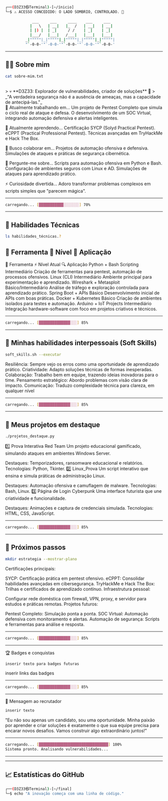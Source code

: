 ```bash
┌──(D3Z33㉿Terminal)-[~/ínicio]
└─$ ⚠️ ACESSO CONCEDIDO: O LADO SOMBRIO, CONTROLADO. 👾
                                             
            ___     ___     ____    ___     ___   
           |   \   | __|   |_  /   | __|   | __|  
           | |) |  | _|     / /    | _|    | _|   
           |___/   |___|   /___|   |___|   |___|  
         _|"""""|_|"""""|_|"""""|_|"""""|_|"""""| 
         "`-0-0-'"`-0-0-'"`-0-0-'"`-0-0-'"`-0-0-'
```

---

## 🧑‍💻 Sobre mim

```bash
cat sobre-mim.txt
```
<br>
> 💀 **D3Z33: Explorador de vulnerabilidades, criador de soluções** 👾  
> _"A verdadeira segurança não é a ausência de ameaças, mas a capacidade de antecipá-las."_
<br>
🔭 Atualmente trabalhando em...
Um projeto de Pentest Completo que simula o ciclo real de ataque e defesa.
O desenvolvimento de um SOC Virtual, integrando automação defensiva e alertas inteligentes.

🌱 Atualmente aprendendo...
Certificação SYCP (Solyd Practical Pentest).
eCPPT (Practical Professional Pentest).
Técnicas avançadas em TryHackMe e Hack The Box.

👯 Busco colaborar em...
Projetos de automação ofensiva e defensiva.
Simulações de ataques e práticas de segurança cibernética.

💬 Pergunte-me sobre...
Scripts para automação ofensiva em Python e Bash.
Configuração de ambientes seguros com Linux e AD.
Simulações de ataques para aprendizado prático.

⚡ Curiosidade divertida...
Adoro transformar problemas complexos em scripts simples que "parecem mágica".

---

```bash
carregando... [███████████░░░░░░░] 70%
```

---

## 🧠 Habilidades Técnicas

```bash
ls habilidades_técnicas.?
```

## 🔨 Ferramenta	🌟 Nível	🧩 Aplicação

🌟 Ferramenta	⚡ Nível Atual	🔍 Aplicação
Python + Bash Scripting	Intermediário	Criação de ferramentas para pentest, automação de processos ofensivos.
Linux (CLI)	Intermediário	Ambiente principal para experimentação e aprendizado.
Wireshark + Metasploit	Básico/Intermediário	Análise de tráfego e exploração controlada para aprendizado prático.
Spring Boot + APIs	Básico	Desenvolvimento inicial de APIs com boas práticas.
Docker + Kubernetes	Básico	Criação de ambientes isolados para testes e automação.
Arduino + IoT Projects	Intermediário	Integração hardware-software com foco em projetos criativos e técnicos.

---

```bash
carregando... [██████████████░░░] 85%
```

---

## 🌟 Minhas habilidades interpessoais (Soft Skills)

```bash
soft_skills.sh --executar
```

Resiliência: Sempre vejo os erros como uma oportunidade de aprendizado prático.
Criatividade: Adapto soluções técnicas de formas inesperadas.
Colaboração: Trabalho bem em equipe, trazendo ideias inovadoras para o time.
Pensamento estratégico: Abordo problemas com visão clara de impacto.
Comunicação: Traduzo complexidade técnica para clareza, em qualquer nível

---

```bash
carregando... [██████████████░░░] 85%
```

---

## 🌌 Meus projetos em destaque

```bash
./projetos_destaque.py
```

1️⃣ Prova Interativa Red Team
Um projeto educacional gamificado, simulando ataques em ambientes Windows Server.

Destaques: Temporizadores, ransomware educacional e relatórios.
Tecnologias: Python, Tkinter.
2️⃣ Linux_Prova
Um script interativo que ensina e simula práticas de administração Linux.

Destaques: Automação ofensiva e camuflagem de malware.
Tecnologias: Bash, Linux.
3️⃣ Página de Login Cyberpunk
Uma interface futurista que une criatividade e funcionalidade.

Destaques: Animações e captura de credenciais simulada.
Tecnologias: HTML, CSS, JavaScript.

---

```bash
carregando... [██████████████░░░] 85%
```

---

## 🚀 Próximos passos

```bash
mkdir estrategia --mostrar-plano
```

Certificações principais:

SYCP: Certificação prática em pentest ofensivo.
eCPPT: Consolidar habilidades avançadas em cibersegurança.
TryHackMe e Hack The Box: Trilhas e certificados de aprendizado contínuo.
Infraestrutura pessoal:

Configurar rede doméstica com firewall, VPN, proxy, e servidor para estudos e práticas remotas.
Projetos futuros:

Pentest Completo: Simulação ponta a ponta.
SOC Virtual: Automação defensiva com monitoramento e alertas.
Automação de segurança: Scripts e ferramentas para análise e resposta.

---

```bash
carregando... [██████████████░░░] 85%
```

---

🏆 Badges e conquistas

```bash
inserir texto para badges futuras
```

inserir links das badges

---

```bash
carregando... [██████████████░░░] 85%
```

---

📜 Mensagem ao recrutador

```bash
inserir texto
```

"Eu não sou apenas um candidato, sou uma oportunidade. Minha paixão por aprender e criar soluções é exatamente o que sua equipe precisa para encarar novos desafios. Vamos construir algo extraordinário juntos!"

---

```bash
carregando... [███████████████████████████████] 100%
Sistema pronto. Analisando vulnerabilidades...
```
---

---

## 📈 Estatísticas do GitHub

```bash
┌──(D3Z33㉿Terminal)-[~/final]
└─$ echo "A inovação começa com uma linha de código."
```


